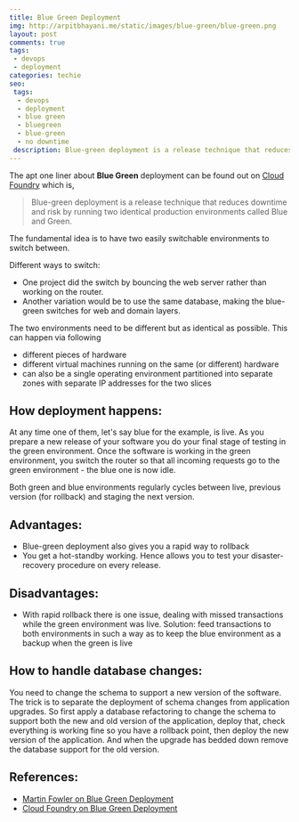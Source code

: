 ```yaml
---
title: Blue Green Deployment
img: http://arpitbhayani.me/static/images/blue-green/blue-green.png
layout: post
comments: true
tags:
 - devops
 - deployment
categories: techie
seo:
 tags:
  - devops
  - deployment
  - blue green
  - bluegreen
  - blue-green
  - no downtime
 description: Blue-green deployment is a release technique that reduces downtime and risk by running two identical production environments called Blue and Green.
---
```


The apt one liner about **Blue Green** deployment can be found out on [Cloud Foundry](https://docs.cloudfoundry.org/devguide/deploy-apps/blue-green.html) which is,

> Blue-green deployment is a release technique that reduces downtime and risk by running two identical production environments called Blue and Green.

The fundamental idea is to have two easily switchable environments to switch between.

Different ways to switch:

- One project did the switch by bouncing the web server rather than working on the router.
- Another variation would be to use the same database, making the blue-green switches for web and domain layers.

The two environments need to be different but as identical as possible. This can happen via following

- different pieces of hardware
- different virtual machines running on the same (or different) hardware
- can also be a single operating environment partitioned into separate zones with separate IP addresses for the two slices

## How deployment happens:

At any time one of them, let's say blue for the example, is live. As you prepare a new release of your software you do your final stage of testing in the green environment. Once the software is working in the green environment, you switch the router so that all incoming requests go to the green environment - the blue one is now idle.

Both green and blue environments regularly cycles between live, previous version (for rollback) and staging the next version.

## Advantages:

- Blue-green deployment also gives you a rapid way to rollback
- You get a hot-standby working. Hence allows you to test your disaster-recovery procedure on every release.

## Disadvantages:

- With rapid rollback there is one issue,
  dealing with missed transactions while the green environment was live.
  Solution: feed transactions to both environments in such a way as to keep the blue environment as a backup when the green is live

## How to handle database changes:

You need to change the schema to support a new version of the software. The trick is to separate the deployment of schema changes from application upgrades. So first apply a database refactoring to change the schema to support both the new and old version of the application, deploy that, check everything is working fine so you have a rollback point, then deploy the new version of the application. And when the upgrade has bedded down remove the database support for the old version.

## References:
- [Martin Fowler on Blue Green Deployment](http://martinfowler.com/bliki/BlueGreenDeployment.html)
- [Cloud Foundry on Blue Green Deployment](https://docs.cloudfoundry.org/devguide/deploy-apps/blue-green.html)
